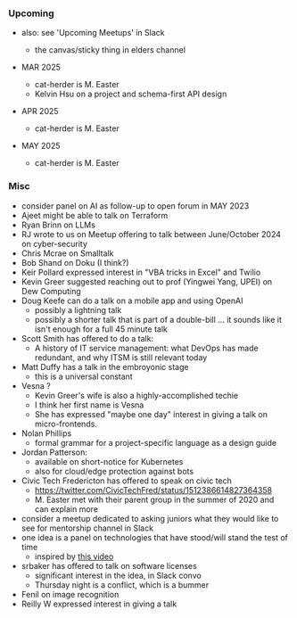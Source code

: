 ### Upcoming

* also: see 'Upcoming Meetups' in Slack
    * the canvas/sticky thing in elders channel 

* MAR 2025
    - cat-herder is M. Easter
    - Kelvin Hsu on a project and schema-first API design 
* APR 2025
    - cat-herder is M. Easter
* MAY 2025
    - cat-herder is M. Easter

### Misc

* consider panel on AI as follow-up to open forum in MAY 2023
* Ajeet might be able to talk on Terraform
* Ryan Brinn on LLMs
* RJ wrote to us on Meetup offering to talk between June/October 2024 on cyber-security
* Chris Mcrae on Smalltalk
* Bob Shand on Doku (I think?) 
* Keir Pollard expressed interest in "VBA tricks in Excel" and Twilio
* Kevin Greer suggested reaching out to prof (Yingwei Yang, UPEI) on Dew Computing
* Doug Keefe can do a talk on a mobile app and using OpenAI
    - possibly a lightning talk
    - possibly a shorter talk that is part of a double-bill ... it sounds like it isn't enough for a full 45 minute talk 
* Scott Smith has offered to do a talk:
    - A history of IT service management: what DevOps has made redundant, and why ITSM is still relevant today
* Matt Duffy has a talk in the embroyonic stage
    - this is a universal constant
* Vesna ?
    - Kevin Greer's wife is also a highly-accomplished techie
    - I think her first name is Vesna
    - She has expressed "maybe one day" interest in giving a talk on micro-frontends.
* Nolan Phillips
    - formal grammar for a project-specific language as a design guide
* Jordan Patterson:
    - available on short-notice for Kubernetes
    - also for cloud/edge protection against bots
* Civic Tech Fredericton has offered to speak on civic tech
    - https://twitter.com/CivicTechFred/status/1512386614827364358
    - M. Easter met with their parent group in the summer of 2020 and can explain more
* consider a meetup dedicated to asking juniors what they would like to see for mentorship channel in Slack
* one idea is a panel on technologies that have stood/will stand the test of time
    - inspired by [this video](https://www.youtube.com/watch?v=lnMvLePCHmU)
* srbaker has offered to talk on software licenses
    - significant interest in the idea, in Slack convo
    - Thursday night is a conflict, which is a bummer
* Fenil on image recognition
* Reilly W expressed interest in giving a talk
